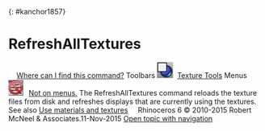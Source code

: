 ---
---

{: #kanchor1857}
# RefreshAllTextures
 [![images/transparent.gif](images/transparent.gif)Where can I find this command?](javascript:void(0);) Toolbars
![images/refreshalltextures.png](images/refreshalltextures.png) [Texture Tools](texture-tools-toolbar.html) 
Menus
![images/-no-menu-item.png](images/-no-menu-item.png) [Not on menus.](menuwhattodo.html) 
The RefreshAllTextures command reloads the texture files from disk and refreshes displays that are currently using the textures.
See also
 [Use materials and textures](sak-materialsandtextures.html) 
&#160;
&#160;
Rhinoceros 6 © 2010-2015 Robert McNeel &amp; Associates.11-Nov-2015
 [Open topic with navigation](refreshalltextures.html) 

